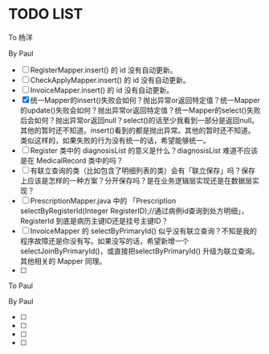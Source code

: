 # TODO LIST



To 杨洋

By Paul

- [ ] RegisterMapper.insert() 的 id 没有自动更新。
- [ ] CheckApplyMapper.insert() 的 id 没有自动更新。
- [ ] InvoiceMapper.insert() 的 id 没有自动更新。
- [x] 统一Mapper的insert()失败会如何？抛出异常or返回特定值？统一Mapper的update()失败会如何？抛出异常or返回特定值？统一Mapper的select()失败后会如何？抛出异常or返回null？select()的话至少我看到一部分是返回null。其他的暂时还不知道。insert()看到的都是抛出异常。其他的暂时还不知道。类似这样的，如果失败的行为没有统一的话，希望能够统一。
- [ ]  Register 类中的 diagnosisList 的意义是什么？diagnosisList 难道不应该是在 MedicalRecord 类中的吗？
- [ ]  有联立查询的类（比如包含了明细列表的类）会有「联立保存」吗？保存上应该是怎样的一种方案？分开保存吗？是在业务逻辑层实现还是在数据层实现？
- [ ]  PrescriptionMapper.java 中的 「Prescription selectByRegisterId(Integer RegisterID);//通过病例id查询到处方明细」，RegisterId 到底是病历主键ID还是挂号主键ID？
- [ ]  InvoiceMapper 的 selectByPrimaryId() 似乎没有联立查询？不知是我的程序故障还是你没有写。如果没写的话，希望新增一个selectJoinByPrimaryId()，或直接把selectByPrimaryId() 升级为联立查询。其他相关的 Mapper 同理。
- [ ]  









To Paul

By Paul

- [ ] 
- [ ]  
- [ ]  
- [ ]  



